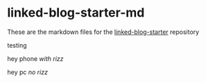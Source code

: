 # linked-blog-starter-md
These are the markdown files for the [linked-blog-starter](https://github.com/matthewwong525/linked-blog-starter) repository




testing

hey phone *with rizz*

hey pc *no rizz*